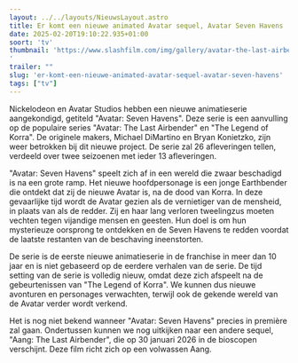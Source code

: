 ```yaml
---
layout: ../../layouts/NieuwsLayout.astro
title: Er komt een nieuwe animated Avatar sequel, Avatar Seven Havens
date: 2025-02-20T19:10:22.935+01:00
soort: 'tv'
thumbnail: 'https://www.slashfilm.com/img/gallery/avatar-the-last-airbender-creators-returning-for-another-sequel-series-heres-what-itll-be-about/l-intro-1740071487.jpg
'
trailer: ""
slug: 'er-komt-een-nieuwe-animated-avatar-sequel-avatar-seven-havens'
tags: ["tv"]
---
```


Nickelodeon en Avatar Studios hebben een nieuwe animatieserie aangekondigd,
getiteld "Avatar: Seven Havens". Deze serie is een aanvulling op de populaire
series "Avatar: The Last Airbender" en "The Legend of Korra". De originele
makers, Michael DiMartino en Bryan Konietzko, zijn weer betrokken bij dit nieuwe
project. De serie zal 26 afleveringen tellen, verdeeld over twee seizoenen met
ieder 13 afleveringen.

"Avatar: Seven Havens" speelt zich af in een wereld die zwaar beschadigd is na
een grote ramp. Het nieuwe hoofdpersonage is een jonge Earthbender die ontdekt
dat zij de nieuwe Avatar is, na de dood van Korra. In deze gevaarlijke tijd
wordt de Avatar gezien als de vernietiger van de mensheid, in plaats van als de
redder. Zij en haar lang verloren tweelingzus moeten vechten tegen vijandige
mensen en geesten. Hun doel is om hun mysterieuze oorsprong te ontdekken en de
Seven Havens te redden voordat de laatste restanten van de beschaving
ineenstorten.

De serie is de eerste nieuwe animatieserie in de franchise in meer dan 10 jaar
en is niet gebaseerd op de eerdere verhalen van de serie. De tijd setting van de
serie is volledig nieuw, omdat deze zich afspeelt na de gebeurtenissen van "The
Legend of Korra". We kunnen dus nieuwe avonturen en personages verwachten,
terwijl ook de gekende wereld van de Avatar verder wordt verkend.

Het is nog niet bekend wanneer "Avatar: Seven Havens" precies in première zal
gaan. Ondertussen kunnen we nog uitkijken naar een andere sequel, "Aang: The
Last Airbender", die op 30 januari 2026 in de bioscopen verschijnt. Deze film
richt zich op een volwassen Aang.